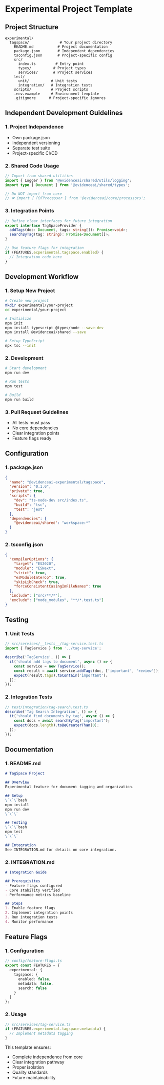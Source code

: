 # Experimental Project Template

## Project Structure
```
experimental/
  tagspace/              # Your project directory
    README.md           # Project documentation
    package.json        # Independent dependencies
    tsconfig.json       # Project-specific config
    src/
      index.ts         # Entry point
      types/          # Project types
      services/       # Project services
    test/
      unit/          # Unit tests
      integration/   # Integration tests
    scripts/         # Project scripts
    .env.example     # Environment template
    .gitignore      # Project-specific ignores
```

## Independent Development Guidelines

### 1. Project Independence
- Own package.json
- Independent versioning
- Separate test suite
- Project-specific CI/CD

### 2. Shared Code Usage
```typescript
// Import from shared utilities
import { Logger } from '@evidenceai/shared/utils/logging';
import type { Document } from '@evidenceai/shared/types';

// Do NOT import from core
// ❌ import { PDFProcessor } from '@evidenceai/core/processors';
```

### 3. Integration Points
```typescript
// Define clear interfaces for future integration
export interface TagSpaceProvider {
  addTags(doc: Document, tags: string[]): Promise<void>;
  searchByTag(tag: string): Promise<Document[]>;
}

// Use feature flags for integration
if (FEATURES.experimental.tagspace.enabled) {
  // Integration code here
}
```

## Development Workflow

### 1. Setup New Project
```bash
# Create new project
mkdir experimental/your-project
cd experimental/your-project

# Initialize
npm init
npm install typescript @types/node --save-dev
npm install @evidenceai/shared --save

# Setup TypeScript
npx tsc --init
```

### 2. Development
```bash
# Start development
npm run dev

# Run tests
npm test

# Build
npm run build
```

### 3. Pull Request Guidelines
- All tests must pass
- No core dependencies
- Clear integration points
- Feature flags ready

## Configuration

### 1. package.json
```json
{
  "name": "@evidenceai-experimental/tagspace",
  "version": "0.1.0",
  "private": true,
  "scripts": {
    "dev": "ts-node-dev src/index.ts",
    "build": "tsc",
    "test": "jest"
  },
  "dependencies": {
    "@evidenceai/shared": "workspace:*"
  }
}
```

### 2. tsconfig.json
```json
{
  "compilerOptions": {
    "target": "ES2020",
    "module": "ESNext",
    "strict": true,
    "esModuleInterop": true,
    "skipLibCheck": true,
    "forceConsistentCasingInFileNames": true
  },
  "include": ["src/**/*"],
  "exclude": ["node_modules", "**/*.test.ts"]
}
```

## Testing

### 1. Unit Tests
```typescript
// src/services/__tests__/tag-service.test.ts
import { TagService } from '../tag-service';

describe('TagService', () => {
  it('should add tags to document', async () => {
    const service = new TagService();
    const result = await service.addTags(doc, ['important', 'review']);
    expect(result.tags).toContain('important');
  });
});
```

### 2. Integration Tests
```typescript
// test/integration/tag-search.test.ts
describe('Tag Search Integration', () => {
  it('should find documents by tag', async () => {
    const docs = await searchByTag('important');
    expect(docs.length).toBeGreaterThan(0);
  });
});
```

## Documentation

### 1. README.md
```markdown
# TagSpace Project

## Overview
Experimental feature for document tagging and organization.

## Setup
\`\`\`bash
npm install
npm run dev
\`\`\`

## Testing
\`\`\`bash
npm test
\`\`\`

## Integration
See INTEGRATION.md for details on core integration.
```

### 2. INTEGRATION.md
```markdown
# Integration Guide

## Prerequisites
- Feature flags configured
- Core stability verified
- Performance metrics baseline

## Steps
1. Enable feature flags
2. Implement integration points
3. Run integration tests
4. Monitor performance
```

## Feature Flags

### 1. Configuration
```typescript
// config/feature-flags.ts
export const FEATURES = {
  experimental: {
    tagspace: {
      enabled: false,
      metadata: false,
      search: false
    }
  }
};
```

### 2. Usage
```typescript
// src/services/tag-service.ts
if (FEATURES.experimental.tagspace.metadata) {
  // Implement metadata tagging
}
```

This template ensures:
- Complete independence from core
- Clear integration pathway
- Proper isolation
- Quality standards
- Future maintainability
